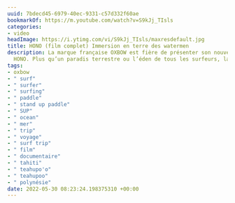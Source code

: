 ```yaml
---
uuid: 7bdecd45-6979-40ec-9331-c57d332f60ae
bookmarkOf: https://m.youtube.com/watch?v=S9kJj_TIsls
categories:
- video
headImage: https://i.ytimg.com/vi/S9kJj_TIsls/maxresdefault.jpg
title: HONO (film complet) Immersion en terre des watermen
description: La marque française OXBOW est fière de présenter son nouveau film documentaire
  HONO. Plus qu’un paradis terrestre ou l’éden de tous les surfeurs, la Polynési...
tags:
- oxbow
- " surf"
- " surfer"
- " surfing"
- " paddle"
- " stand up paddle"
- " SUP"
- " ocean"
- " mer"
- " trip"
- " voyage"
- " surf trip"
- " film"
- " documentaire"
- " tahiti"
- " teahupo'o"
- " teahupoo"
- " polynésie"
date: 2022-05-30 08:23:24.198375310 +00:00
---
```


